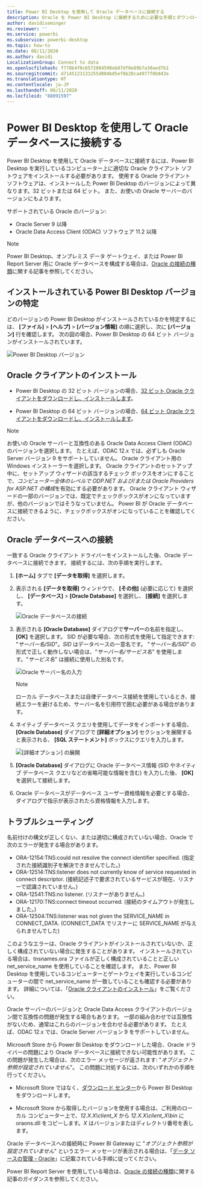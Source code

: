 ```yaml
---
title: Power BI Desktop を使用して Oracle データベースに接続する
description: Oracle を Power BI Desktop に接続するために必要な手順とダウンロード
author: davidiseminger
ms.reviewer: ''
ms.service: powerbi
ms.subservice: powerbi-desktop
ms.topic: how-to
ms.date: 08/11/2020
ms.author: davidi
LocalizationGroup: Connect to data
ms.openlocfilehash: f778b4f0c6572084598eb07df0e89b7a30aed7b1
ms.sourcegitcommit: d7145123133255d004b85ef8b20ca4977f0b843e
ms.translationtype: HT
ms.contentlocale: ja-JP
ms.lasthandoff: 08/11/2020
ms.locfileid: "88091597"
---
```

# <a name="connect-to-an-oracle-database-with-power-bi-desktop"></a>Power BI Desktop を使用して Oracle データベースに接続する
Power BI Desktop を使用して Oracle データベースに接続するには、Power BI Desktop を実行しているコンピューター上に適切な Oracle クライアント ソフトウェアをインストールする必要があります。 使用する Oracle クライアント ソフトウェアは、インストールした Power BI Desktop のバージョンによって異なります。32 ビットまたは 64 ビット。 また、お使いの Oracle サーバーのバージョンにもよります。

サポートされている Oracle のバージョン: 
- Oracle Server 9 以降
- Oracle Data Access Client (ODAC) ソフトウェア 11.2 以降

> [!NOTE]
> Power BI Desktop、オンプレミス データ ゲートウェイ、または Power BI Report Server 用に Oracle データベースを構成する場合は、[Oracle の接続の種類](https://docs.microsoft.com/sql/reporting-services/report-data/oracle-connection-type-ssrs?view=sql-server-ver15)に関する記事を参照してください。 


## <a name="determining-which-version-of-power-bi-desktop-is-installed"></a>インストールされている Power BI Desktop バージョンの特定
どのバージョンの Power BI Desktop がインストールされているかを特定するには、 **[ファイル]**  >  **[ヘルプ]**  >  **[バージョン情報]** の順に選択し、次に **[バージョン]** 行を確認します。 次の図の場合、Power BI Desktop の 64 ビット バージョンがインストールされています。

![Power BI Desktop バージョン](media/desktop-connect-oracle-database/connect-oracle-database_1.png)

## <a name="install-the-oracle-client"></a>Oracle クライアントのインストール
- Power BI Desktop の 32 ビット バージョンの場合、[32 ビット Oracle クライアントをダウンロードし、インストールします](https://www.oracle.com/technetwork/topics/dotnet/utilsoft-086879.html)。

- Power BI Desktop の 64 ビット バージョンの場合、[64 ビット Oracle クライアントをダウンロードし、インストールします](https://www.oracle.com/database/technologies/odac-downloads.html)。

> [!NOTE]
> お使いの Oracle サーバーと互換性のある Oracle Data Access Client (ODAC) のバージョンを選択します。 たとえば、ODAC 12.x では、必ずしも Oracle Server バージョン 9 をサポートしていません。
> Oracle クライアント用の Windows インストーラーを選択します。
> Oracle クライアントのセットアップ中に、セットアップ ウィザードの該当するチェック ボックスをオンにすることで、*コンピューター全体のレベルで ODP.NET および/または Oracle Providers for ASP.NET の構成*を有効にする必要があります。 Oracle クライアント ウィザードの一部のバージョンでは、既定でチェックボックスがオンになっていますが、他のバージョンではそうなっていません。 Power BI が Oracle データベースに接続できるように、チェックボックスがオンになっていることを確認してください。

## <a name="connect-to-an-oracle-database"></a>Oracle データベースへの接続
一致する Oracle クライアント ドライバーをインストールした後、Oracle データベースに接続できます。 接続するには、次の手順を実行します。

1. **[ホーム]** タブで **[データを取得]** を選択します。 

2. 表示される **[データを取得]** ウィンドウで、 **[その他]** (必要に応じて) を選択し、 **[データベース]**  >  **[Oracle Database]** を選択し、 **[接続]** を選択します。
   
   ![Oracle データベースの接続](media/desktop-connect-oracle-database/connect-oracle-database_2.png)
3. 表示される **[Oracle Database]** ダイアログで**サーバー**の名前を指定し、 **[OK]** を選択します。 SID が必要な場合、次の形式を使用して指定できます: "*サーバー名/SID*"。*SID* はデータベースの一意名です。 "*サーバー名/SID*" の形式で正しく動作しない場合は、"*サーバー名/サービス名*" を使用します。"*サービス名*" は接続に使用した別名です。


   ![Oracle サーバー名の入力](media/desktop-connect-oracle-database/connect-oracle-database_3.png)

   > [!NOTE]
   > ローカル データベースまたは自律データベース接続を使用しているとき、接続エラーを避けるため、サーバー名を引用符で囲む必要がある場合があります。 
      
4. ネイティブ データベース クエリを使用してデータをインポートする場合、 **[Oracle Database]** ダイアログで **[詳細オプション]** セクションを展開すると表示される、 **[SQL ステートメント]** ボックスにクエリを入力します。
   
   ![[詳細オプション] の展開](media/desktop-connect-oracle-database/connect-oracle-database_4.png)


5. **[Oracle Database]** ダイアログに Oracle データベース情報 (SID やネイティブ データベース クエリなどの省略可能な情報を含む) を入力した後、 **[OK]** を選択して接続します。
5. Oracle データベースがデータベース ユーザー資格情報を必要とする場合、ダイアログで指示が表示されたら資格情報を入力します。


## <a name="troubleshooting"></a>トラブルシューティング

名前付けの構文が正しくない、または適切に構成されていない場合、Oracle で次のエラーが発生する場合があります。

* ORA-12154:TNS:could not resolve the connect identifier specified. (指定された接続識別子を解決できませんでした。)
* ORA-12514:TNS:listener does not currently know of service requested in connect descriptor. (接続記述子で要求されているサービスが現在、リスナーで認識されていません。)
* ORA-12541:TNS:no listener. (リスナーがありません。)
* ORA-12170:TNS:connect timeout occurred. (接続のタイムアウトが発生しました。)
* ORA-12504:TNS:listener was not given the SERVICE_NAME in CONNECT_DATA. (CONNECT_DATA でリスナーに SERVICE_NAME が与えられませんでした)

このようなエラーは、Oracle クライアントがインストールされていないか、正しく構成されていない場合に発生することがあります。 インストールされている場合は、tnsnames.ora ファイルが正しく構成されていることと正しい net_service_name を使用していることを確認します。 また、Power BI Desktop を使用しているコンピューターとゲートウェイを実行しているコンピューターの間で net_service_name が一致していることも確認する必要があります。 詳細については、「[Oracle クライアントのインストール](#install-the-oracle-client)」をご覧ください。

Oracle サーバーのバージョンと Oracle Data Access クライアントのバージョン間で互換性の問題が発生する場合もあります。 一部の組み合わせでは互換性がないため、通常はこれらのバージョンを合わせる必要があります。 たとえば、ODAC 12.x では、Oracle Server バージョン 9 をサポートしていません。

Microsoft Store から Power BI Desktop をダウンロードした場合、Oracle ドライバーの問題により Oracle データベースに接続できない可能性があります。 この問題が発生した場合は、次のエラー メッセージが返されます: "*オブジェクト参照が設定されていません*"。 この問題に対処するには、次のいずれかの手順を行ってください。

* Microsoft Store ではなく、[ダウンロード センター](https://www.microsoft.com/download/details.aspx?id=58494)から Power BI Desktop をダウンロードします。

* Microsoft Store から取得したバージョンを使用する場合は、ご利用のローカル コンピューター上で、_12.X.X\client_X_ から _12.X.X\client_X\bin_ に oraons.dll をコピーします。_X_ はバージョンまたはディレクトリ番号を表します。

Oracle データベースへの接続時に Power BI Gateway に "*オブジェクト参照が設定されていません*" というエラー メッセージが表示される場合は、「[データ ソースの管理 - Oracle](service-gateway-onprem-manage-oracle.md)」に記載されている手順に従ってください。

Power BI Report Server を使用している場合は、[Oracle の接続の種類](https://docs.microsoft.com/sql/reporting-services/report-data/oracle-connection-type-ssrs?view=sql-server-ver15)に関する記事のガイダンスを参照してください。
